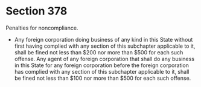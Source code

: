 # Section 378

Penalties for noncompliance.

- Any foreign corporation doing business of any kind in this State without first having complied with any section of this subchapter applicable to it, shall be fined not less than $200 nor more than $500 for each such offense. Any agent of any foreign corporation that shall do any business in this State for any foreign corporation before the foreign corporation has complied with any section of this subchapter applicable to it, shall be fined not less than $100 nor more than $500 for each such offense.
